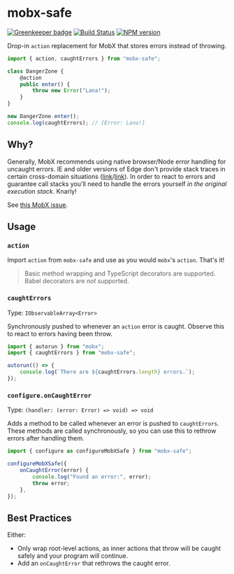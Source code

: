 # mobx-safe
[![Greenkeeper badge](https://badges.greenkeeper.io/JoshuaKGoldberg/mobx-safe.svg)](https://greenkeeper.io/)
[![Build Status](https://travis-ci.org/JoshuaKGoldberg/mobx-safe.svg?branch=master)](https://travis-ci.org/JoshuaKGoldberg/mobx-safe)
[![NPM version](https://badge.fury.io/js/mobx-safe.svg)](http://badge.fury.io/js/mobx-safe)

Drop-in `action` replacement for MobX that stores errors instead of throwing.

```typescript
import { action, caughtErrors } from "mobx-safe";

class DangerZone {
    @action
    public enter() {
        throw new Error("Lana!");
    }
}

new DangerZone.enter();
console.log(caughtErrors); // [Error: Lana!]
```

## Why?

Generally, MobX recommends using native browser/Node error handling for uncaught errors.
IE and older versions of Edge don't provide stack traces in certain cross-domain situations ([link](https://developer.microsoft.com/en-us/microsoft-edge/platform/issues/10868717/)/[link](https://developer.microsoft.com/en-us/microsoft-edge/platform/issues/817828/)).
In order to react to errors and guarantee call stacks you'll need to handle the errors yourself _in the original execution stack_.
Knarly!

See [this MobX issue](https://github.com/mobxjs/mobx/issues/1453).

## Usage

### `action`

Import `action` from `mobx-safe` and use as you would `mobx`'s `action`.
That's it!

> Basic method wrapping and TypeScript decorators are supported.
> Babel decorators are _not_ supported.

### `caughtErrors`

Type: `IObservableArray<Error>`

Synchronously pushed to whenever an `action` error is caught.
Observe this to react to errors having been throw.

```typescript
import { autorun } from "mobx";
import { caughtErrors } from "mobx-safe";

autorun(() => {
    console.log(`There are ${caughtErrors.length} errors.`);
});
```

### `configure.onCaughtError`

Type: `(handler: (error: Error) => void) => void`

Adds a method to be called whenever an error is pushed to `caughtErrors`.
These methods are called synchronously, so you can use this to rethrow errors after handling them.

```typescript
import { configure as configureMobXSafe } from "mobx-safe";

configureMobXSafe({
    onCaughtError(error) {
        console.log("Found an error:", error);
        throw error;
    },
});
```

## Best Practices

Either:

* Only wrap root-level actions, as inner actions that throw will be caught safely and your program will continue.
* Add an `onCaughtError` that rethrows the caught error.
